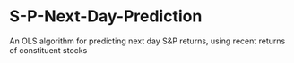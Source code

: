 # S-P-Next-Day-Prediction
An OLS algorithm for predicting next day S&amp;P returns, using recent returns of constituent stocks

